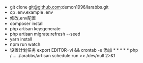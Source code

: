 
* git clone git@github.com:demon1996/larabbs.git
* cp .env.example .env
* 修改.env配置
* composer install
* php artisan key:generate
* php artisan migrate:refresh --seed
* yarn install
* npm run watch
* 设置计划任务 export EDITOR=vi && crontab -e
  添加 * * * * * php /....../larabbs/artisan schedule:run >> /dev/null 2>&1